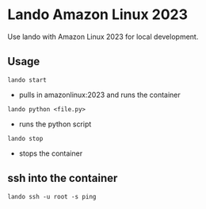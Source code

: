 # Lando Amazon Linux 2023

Use lando with Amazon Linux 2023 for local development.

## Usage

`lando start`
  * pulls in amazonlinux:2023 and runs the container

`lando python <file.py>`
  * runs the python script

`lando stop`
  * stops the container

## ssh into the container

`lando ssh -u root -s ping`


